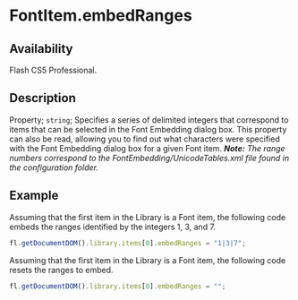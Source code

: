 # FontItem.embedRanges

## Availability

Flash CS5 Professional.

## Description

Property; `string`; Specifies a series of delimited integers that correspond to items that can be selected in the Font Embedding dialog box.
This property can also be read, allowing you to find out what characters were specified with the Font Embedding dialog box for a given Font item.
***Note:** The range numbers correspond to the FontEmbedding/UnicodeTables.xml file found in the configuration folder.*

## Example

Assuming that the first item in the Library is a Font item, the following code embeds the ranges identified by the
integers 1, 3, and 7.

```javascript
fl.getDocumentDOM().library.items[0].embedRanges = "1|3|7";
```

Assuming that the first item in the Library is a Font item, the following code resets the ranges to embed.

```javascript
fl.getDocumentDOM().library.items[0].embedRanges = "";
```
